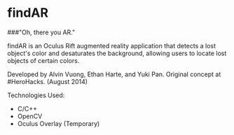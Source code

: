 findAR
======

###"Oh, there you AR."

findAR is an Oculus Rift augmented reality application that detects a lost object's color and
desaturates the background, allowing users to locate lost objects of certain colors.

Developed by Alvin Vuong, Ethan Harte, and Yuki Pan.
Original concept at \#HeroHacks. (August 2014)

Technologies Used:
- C/C++
- OpenCV
- Oculus Overlay (Temporary)
